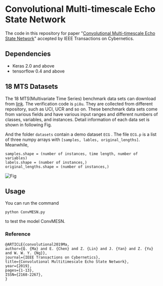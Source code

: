 # Convolutional Multi-timescale Echo State Network
The code in this repository for paper "[Convolutional Multi-timescale Echo State Network](https://ieeexplore.ieee.org/document/8736487)" accepted by IEEE Transactions on Cybernetics.



## Dependencies

* Keras 2.0 and above
* tensorflow 0.4 and above



## 18 MTS Datasets

The 18 MTS(Multivariate Time Series) benchmark data sets can download from [link](https://pan.baidu.com/s/1xxWMMqN5FrkbIWjsze_reg). The verification code is `pi8u`. They are collected from different repository, such as UCI, UCR and so on. These benchmark data sets come from various fields and have various input ranges and different numbers of classes, variables, and instances. Detail information of each data set is shown in following Fig. 

And the folder `datasets` contain a demo dataset `ECG` .  The file `ECG.p`  is a list of three numpy arrays with `[samples, lables, original_lengths]`.  Meanwhile,

```
samples.shape = (number of instances, time length, number of variables)
labels.shape = (number of instances,)
original_lengths.shape = (number of instances,)
```

![Fig](https://github.com/qianlima-lab/ConvMESN/blob/master/MTS.JPG)



## Usage

You can run the command 
```
python ConvMESN.py
```
to test the model ConvMESN.


### Reference
```
@ARTICLE{convolutional2019Ma, 
author={Q. {Ma} and E. {Chen} and Z. {Lin} and J. {Yan} and Z. {Yu} and W. W. Y. {Ng}}, 
journal={IEEE Transactions on Cybernetics}, 
title={Convolutional Multitimescale Echo State Network}, 
year={2019}, 
pages={1-13}, 
ISSN={2168-2267}, 
}
```







